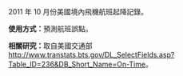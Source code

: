 2011 年 10 月份美國境內飛機航班起降記錄。<p> </p><b>使用方式：</b>預測航班誤點。<p> </p><b>相關研究：</b>取自美國交通部 <a href="http://www.transtats.bts.gov/DL_SelectFields.asp?Table_ID=236&DB_Short_Name=On-Time">http://www.transtats.bts.gov/DL_SelectFields.asp?Table_ID=236&DB_Short_Name=On-Time</a>。

<!---HONumber=July15_HO2-->